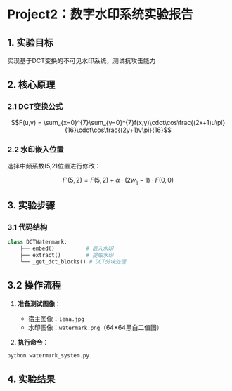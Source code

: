 # Project2：数字水印系统实验报告

## 1. 实验目标
实现基于DCT变换的不可见水印系统，测试抗攻击能力

## 2. 核心原理
### 2.1 DCT变换公式
```math
F(u,v) = \sum_{x=0}^{7}\sum_{y=0}^{7}f(x,y)\cdot\cos\frac{(2x+1)u\pi}{16}\cdot\cos\frac{(2y+1)v\pi}{16}
```
### 2.2 水印嵌入位置
选择中频系数(5,2)位置进行修改：
```math
F'(5,2) = F(5,2) + \alpha \cdot (2w_{ij}-1) \cdot F(0,0)
```

## 3. 实验步骤

### 3.1 代码结构
```python
class DCTWatermark:
    ├── embed()          # 嵌入水印
    ├── extract()        # 提取水印 
    └── _get_dct_blocks() # DCT分块处理
```
## 3.2 操作流程

1. **准备测试图像**：
   - 宿主图像：`lena.jpg`  
   - 水印图像：`watermark.png`（64×64黑白二值图）

2. **执行命令**：
```bash
python watermark_system.py
```

## 4. 实验结果
